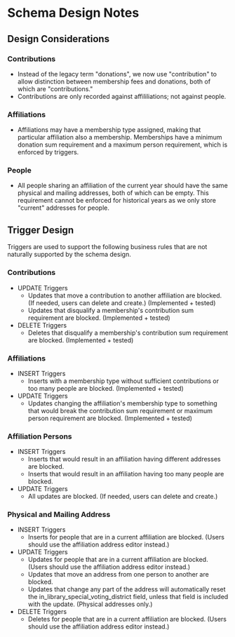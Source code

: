 # Schema Design Notes

## Design Considerations

### Contributions

* Instead of the legacy term "donations", we now use "contribution" to allow distinction between membership fees and donations, both of which are "contributions."
* Contributions are only recorded against affililiations; not against people.

### Affiliations

* Affiliations may have a membership type assigned, making that particular affiliation also a membership. Memberships have a minimum donation sum requirement and a maximum person requirement, which is enforced by triggers.

### People

* All people sharing an affiliation of the current year should have the same physical and mailing addresses, both of which can be empty. This requirement cannot be enforced for historical years as we only store "current" addresses for people.

## Trigger Design

Triggers are used to support the following business rules that are not naturally supported by the schema design.

### Contributions

* UPDATE Triggers
    * Updates that move a contribution to another affiliation are blocked. (If needed, users can delete and create.) (Implemented + tested)
    * Updates that disqualify a membership's contribution sum requirement are blocked. (Implemented + tested)
* DELETE Triggers
    * Deletes that disqualify a membership's contribution sum requirement are blocked. (Implemented + tested)

### Affiliations

* INSERT Triggers
    * Inserts with a membership type without sufficient contributions or too many people are blocked. (Implemented + tested)
* UPDATE Triggers
    * Updates changing the affiliation's membership type to something that would break the contribution sum requirement or maximum person requirement are blocked. (Implemented + tested)

### Affiliation Persons

* INSERT Triggers
    * Inserts that would result in an affiliation having different addresses are blocked.
    * Inserts that would result in an affiliation having too many people are blocked.
* UPDATE Triggers
    * All updates are blocked. (If needed, users can delete and create.)

### Physical and Mailing Address

* INSERT Triggers
    * Inserts for people that are in a current affiliation are blocked. (Users should use the affiliation address editor instead.)
* UPDATE Triggers
    * Updates for people that are in a current affiliation are blocked. (Users should use the affiliation address editor instead.)
    * Updates that move an address from one person to another are blocked.
    * Updates that change any part of the address will automatically reset the in_library_special_voting_district field, unless that field is included with the update. (Physical addresses only.)
* DELETE Triggers
    * Deletes for people that are in a current affiliation are blocked. (Users should use the affiliation address editor instead.)
